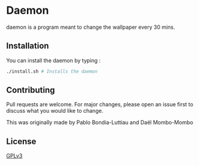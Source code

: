 # Daemon

daemon is a program meant to change the wallpaper every 30 mins.

## Installation

You can install the daemon by typing :

```bash
./install.sh # Installs the daemon
```

## Contributing
Pull requests are welcome. For major changes, please open an issue first to discuss what you would like to change.

This was originally made by Pablo Bondia-Luttiau and Daël Mombo-Mombo

## License
[GPLv3](https://choosealicense.com/licenses/gpl-3.0/)
